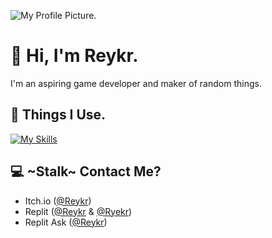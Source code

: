 ![My Profile Picture.](https://r3ykr.github.io/assets/pfp-ico.png "Hey, look! It me! :D")

# 👋 Hi, I'm Reykr.

I'm an aspiring game developer and maker of random things.



## 🧰 Things I Use.

[![My Skills](https://skillicons.dev/icons?i=html,css,github,godot,md,py,replit)](https://skillicons.dev)



## 💻 ~Stalk~ Contact Me?

- Itch.io ([@Reykr](https://reykr.itch.io/))
- Replit ([@Reykr](https://replit.com/@Reykr) & [@Ryekr](https://replit.com/@Ryekr))
- Replit Ask ([@Reykr](https://ask.replit.com/u/reykr/summary))
